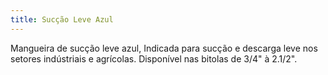 ```yaml
---
title: Sucção Leve Azul
---
```


Mangueira de sucção leve azul, Indicada para sucção e descarga leve nos setores indústriais e agrícolas. Disponível nas bitolas de 3/4" à 2.1/2".

